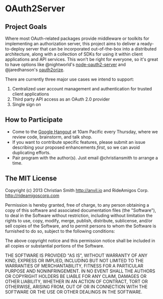 # OAuth2Server


## Project Goals

Where most OAuth-related packages provide middleware or toolkits for implementing an authorization server, this project aims to deliver a ready-to-deploy server that can be incorporated out-of-the-box into a distributed architecture, along with a collection of SDKs for using it within client applications and API services. This won't be right for everyone, so it's great to have options like @nightworld's [node-oauth2-server](https://npmjs.org/package/node-oauth2-server) and @jaredhanson's [oauth2orize](https://github.com/jaredhanson/oauth2orize).

There are currently three major use cases we intend to support:

1. Centralized user account management and authentication for trusted client applications
2. Third party API access as an OAuth 2.0 provider
3. Single sign on


## How to Participate

* Come to the [Google Hangout](http://bit.ly/AuthHangout) at 10am Pacific every Thursday, where we review code, brainstorm, and talk shop. 
* If you want to contribute specific features, please submit an issue describing your proposed enhancements *first*, so we can avoid duplicating efforts.
* Pair program with the author(s). Just email @christiansmith to arrange a time.


## The MIT License

Copyright (c) 2013 Christian Smith http://anvil.io and RideAmigos Corp. http://rideamigoscorp.com

Permission is hereby granted, free of charge, to any person obtaining a copy
of this software and associated documentation files (the "Software"), to deal
in the Software without restriction, including without limitation the rights
to use, copy, modify, merge, publish, distribute, sublicense, and/or sell
copies of the Software, and to permit persons to whom the Software is
furnished to do so, subject to the following conditions:

The above copyright notice and this permission notice shall be included in
all copies or substantial portions of the Software.

THE SOFTWARE IS PROVIDED "AS IS", WITHOUT WARRANTY OF ANY KIND, EXPRESS OR
IMPLIED, INCLUDING BUT NOT LIMITED TO THE WARRANTIES OF MERCHANTABILITY,
FITNESS FOR A PARTICULAR PURPOSE AND NONINFRINGEMENT. IN NO EVENT SHALL THE
AUTHORS OR COPYRIGHT HOLDERS BE LIABLE FOR ANY CLAIM, DAMAGES OR OTHER
LIABILITY, WHETHER IN AN ACTION OF CONTRACT, TORT OR OTHERWISE, ARISING FROM,
OUT OF OR IN CONNECTION WITH THE SOFTWARE OR THE USE OR OTHER DEALINGS IN
THE SOFTWARE.
